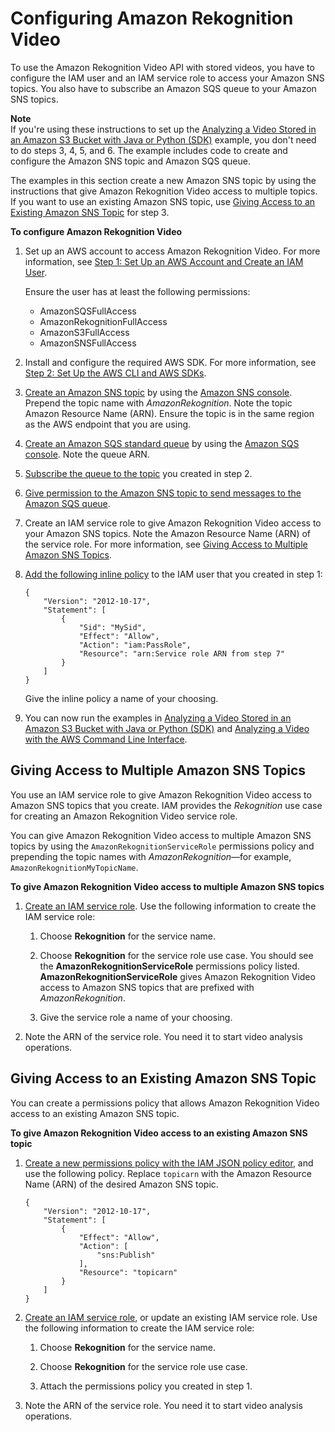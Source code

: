 # Configuring Amazon Rekognition Video<a name="api-video-roles"></a>

To use the Amazon Rekognition Video API with stored videos, you have to configure the IAM user and an IAM service role to access your Amazon SNS topics\. You also have to subscribe an Amazon SQS queue to your Amazon SNS topics\. 

**Note**  
If you're using these instructions to set up the [Analyzing a Video Stored in an Amazon S3 Bucket with Java or Python \(SDK\)](video-analyzing-with-sqs.md) example, you don't need to do steps 3, 4, 5, and 6\. The example includes code to create and configure the Amazon SNS topic and Amazon SQS queue\.

The examples in this section create a new Amazon SNS topic by using the instructions that give Amazon Rekognition Video access to multiple topics\. If you want to use an existing Amazon SNS topic, use [Giving Access to an Existing Amazon SNS Topic](#api-video-roles-single-topics) for step 3\.<a name="configure-rekvid-procedure"></a>

**To configure Amazon Rekognition Video**

1. Set up an AWS account to access Amazon Rekognition Video\. For more information, see [Step 1: Set Up an AWS Account and Create an IAM User](setting-up.md)\.

   Ensure the user has at least the following permissions:
   + AmazonSQSFullAccess
   + AmazonRekognitionFullAccess
   + AmazonS3FullAccess
   + AmazonSNSFullAccess

1. Install and configure the required AWS SDK\. For more information, see [Step 2: Set Up the AWS CLI and AWS SDKs](setup-awscli-sdk.md)\. 

1. [Create an Amazon SNS topic](https://docs.aws.amazon.com/sns/latest/dg/CreateTopic.html) by using the [Amazon SNS console](https://console.aws.amazon.com/sns/v2/home)\. Prepend the topic name with *AmazonRekognition*\. Note the topic Amazon Resource Name \(ARN\)\. Ensure the topic is in the same region as the AWS endpoint that you are using\.

1. [Create an Amazon SQS standard queue](https://docs.aws.amazon.com/AWSSimpleQueueService/latest/SQSDeveloperGuide/sqs-create-queue.html) by using the [Amazon SQS console](https://console.aws.amazon.com/sqs/)\. Note the queue ARN\.

1. [Subscribe the queue to the topic](https://docs.aws.amazon.com/AWSSimpleQueueService/latest/SQSDeveloperGuide/sqs-subscribe-queue-sns-topic.html) you created in step 2\.

1. [Give permission to the Amazon SNS topic to send messages to the Amazon SQS queue](https://docs.aws.amazon.com/sns/latest/dg/SendMessageToSQS.html#SendMessageToSQS.sqs.permissions)\.

1. Create an IAM service role to give Amazon Rekognition Video access to your Amazon SNS topics\. Note the Amazon Resource Name \(ARN\) of the service role\. For more information, see [Giving Access to Multiple Amazon SNS Topics](#api-video-roles-all-topics)\.

1. [ Add the following inline policy](https://docs.aws.amazon.com/IAM/latest/UserGuide/access_policies_manage-attach-detach.html#embed-inline-policy-console) to the IAM user that you created in step 1: 

   ```
   {
       "Version": "2012-10-17",
       "Statement": [
           {
               "Sid": "MySid",
               "Effect": "Allow",
               "Action": "iam:PassRole",
               "Resource": "arn:Service role ARN from step 7"
           }
       ]
   }
   ```

   Give the inline policy a name of your choosing\.

1. You can now run the examples in [Analyzing a Video Stored in an Amazon S3 Bucket with Java or Python \(SDK\)](video-analyzing-with-sqs.md) and [Analyzing a Video with the AWS Command Line Interface](video-cli-commands.md)\.

## Giving Access to Multiple Amazon SNS Topics<a name="api-video-roles-all-topics"></a>

You use an IAM service role to give Amazon Rekognition Video access to Amazon SNS topics that you create\. IAM provides the *Rekognition* use case for creating an Amazon Rekognition Video service role\.

You can give Amazon Rekognition Video access to multiple Amazon SNS topics by using the `AmazonRekognitionServiceRole` permissions policy and prepending the topic names with *AmazonRekognition*—for example, `AmazonRekognitionMyTopicName`\. 

**To give Amazon Rekognition Video access to multiple Amazon SNS topics**

1. [Create an IAM service role](https://docs.aws.amazon.com/IAM/latest/UserGuide/id_roles_create_for-service.html?icmpid=docs_iam_console)\. Use the following information to create the IAM service role:

   1. Choose **Rekognition** for the service name\.

   1. Choose **Rekognition** for the service role use case\. You should see the **AmazonRekognitionServiceRole** permissions policy listed\. **AmazonRekognitionServiceRole** gives Amazon Rekognition Video access to Amazon SNS topics that are prefixed with *AmazonRekognition*\.

   1. Give the service role a name of your choosing\.

1. Note the ARN of the service role\. You need it to start video analysis operations\.

## Giving Access to an Existing Amazon SNS Topic<a name="api-video-roles-single-topics"></a>

You can create a permissions policy that allows Amazon Rekognition Video access to an existing Amazon SNS topic\.

**To give Amazon Rekognition Video access to an existing Amazon SNS topic**

1. [ Create a new permissions policy with the IAM JSON policy editor](https://docs.aws.amazon.com/IAM/latest/UserGuide/access_policies_create.html#access_policies_create-json-editor), and use the following policy\. Replace `topicarn` with the Amazon Resource Name \(ARN\) of the desired Amazon SNS topic\.

   ```
   {
       "Version": "2012-10-17",
       "Statement": [
           {
               "Effect": "Allow",
               "Action": [
                   "sns:Publish"
               ],
               "Resource": "topicarn"
           }
       ]
   }
   ```

1. [Create an IAM service role](https://docs.aws.amazon.com/IAM/latest/UserGuide/id_roles_create_for-service.html?icmpid=docs_iam_console), or update an existing IAM service role\. Use the following information to create the IAM service role:

   1. Choose **Rekognition** for the service name\.

   1. Choose **Rekognition** for the service role use case\.

   1. Attach the permissions policy you created in step 1\.

1. Note the ARN of the service role\. You need it to start video analysis operations\.